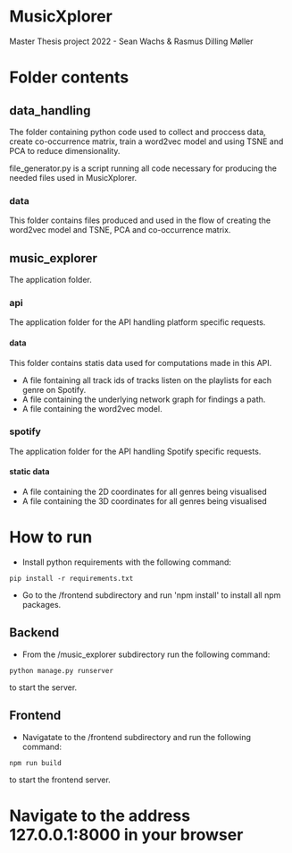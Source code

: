 # MusicXplorer
Master Thesis project 2022 - Sean Wachs & Rasmus Dilling Møller

# Folder contents

## data_handling
The folder containing python code used to collect and proccess data, create co-occurrence matrix, train a word2vec model and using TSNE and PCA to reduce dimensionality.

file_generator.py is a script running all code necessary for producing the needed files used in MusicXplorer.

### data
This folder contains files produced and used in the flow of creating the word2vec model and TSNE, PCA and co-occurrence matrix.
## music_explorer
The application folder.

### api
The application folder for the API handling platform specific requests.

#### data
This folder contains statis data used for computations made in this API. 
- A file fontaining all track ids of tracks listen on the playlists for each genre on Spotify.
- A file containing the underlying network graph for findings a path.
- A file containing the word2vec model.

### spotify
The application folder for the API handling Spotify specific requests.

#### static data
- A file containing the 2D coordinates for all genres being visualised
- A file containing the 3D coordinates for all genres being visualised

# How to run
-  Install python requirements with the following command:
```
pip install -r requirements.txt
``` 
-  Go to the /frontend subdirectory and run 'npm install' to install all npm packages.

## Backend
- From the /music_explorer subdirectory run the following command:
```
python manage.py runserver
```

to start the server.

## Frontend
- Navigatate to the /frontend subdirectory and run the following command:
```
npm run build
```
to start the frontend server.

# Navigate to the address 127.0.0.1:8000 in your browser
